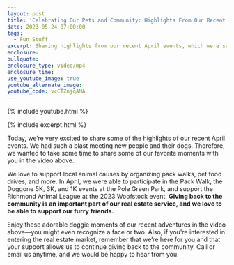 ```yaml
---
layout: post
title: 'Celebrating Our Pets and Community: Highlights From Our Recent April Event'
date: 2023-05-24 07:00:00
tags:
  - Fun Stuff
excerpt: Sharing highlights from our recent April events, which were successful.
enclosure:
pullquote:
enclosure_type: video/mp4
enclosure_time:
use_youtube_image: true
youtube_alternate_image:
youtube_code: vcCTZnjqAMA
---
```

{% include youtube.html %}

{% include excerpt.html %}

Today, we’re very excited to share some of the highlights of our recent April events. We had such a blast meeting new people and their dogs. Therefore, we wanted to take some time to share some of our favorite moments with you in the video above.&nbsp;

We love to support local animal causes by organizing pack walks, pet food drives, and more. In April, we were able to participate in the Pack Walk, the Doggone 5K, 3K, and 1K events at the Pole Green Park, and support the Richmond Animal League at the 2023 Woofstock event. **Giving back to the community is an important part of our real estate service, and we love to be able to support our furry friends.&nbsp;**

Enjoy these adorable doggie moments of our recent adventures in the video above—you might even recognize a face or two. Also, if you're interested in entering the real estate market, remember that we’re here for you and that your support allows us to continue giving back to the community. Call or email us anytime, and we would be happy to hear from you.
